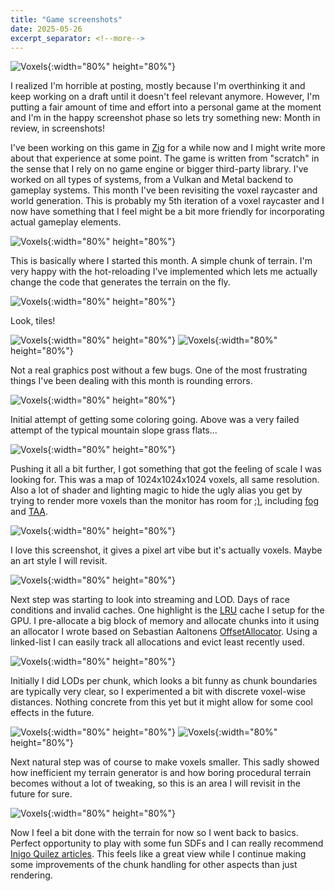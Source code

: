```yaml
---
title: "Game screenshots"
date: 2025-05-26
excerpt_separator: <!--more-->
---
```


![Voxels](/images/may25/Screenshot_2025-05-25.png){:width="80%" height="80%"}

I realized I'm horrible at posting, mostly because I'm overthinking it and keep working on a draft until it doesn't feel relevant anymore. However, I'm putting a fair amount of time and effort into a personal game at the moment and I'm in the happy screenshot phase so lets try something new: Month in review, in screenshots!

<!--more-->

I've been working on this game in [Zig](https://ziglang.org) for a while now and I might write more about that experience at some point. The game is written from "scratch" in the sense that I rely on no game engine or bigger third-party library. I've worked on all types of systems, from a Vulkan and Metal backend to gameplay systems. This month I've been revisiting the voxel raycaster and world generation. This is probably my 5th iteration of a voxel raycaster and I now have something that I feel might be a bit more friendly for incorporating actual gameplay elements.

![Voxels](/images/may25/Screenshot_2025-05-04.png){:width="80%" height="80%"}

This is basically where I started this month. A simple chunk of terrain. I'm very happy with the hot-reloading I've implemented which lets me actually change the code that generates the terrain on the fly.

![Voxels](/images/may25/Screenshot_2025-05-05.png){:width="80%" height="80%"}

Look, tiles!

![Voxels](/images/may25/Screenshot_2025-05-08.png){:width="80%" height="80%"}
![Voxels](/images/may25/Screenshot_2025-05-10.png){:width="80%" height="80%"}

Not a real graphics post without a few bugs. One of the most frustrating things I've been dealing with this month is rounding errors.

![Voxels](/images/may25/Screenshot_2025-05-11.png){:width="80%" height="80%"}

Initial attempt of getting some coloring going. Above was a very failed attempt of the typical mountain slope grass flats...

![Voxels](/images/may25/Screenshot_2025-05-12.png){:width="80%" height="80%"}

Pushing it all a bit further, I got something that got the feeling of scale I was looking for. This was a map of 1024x1024x1024 voxels, all same resolution. Also a lot of shader and lighting magic to hide the ugly alias you get by trying to render more voxels than the monitor has room for [:)](https://en.wikipedia.org/wiki/Nyquist%E2%80%93Shannon_sampling_theorem), including [fog](https://iquilezles.org/articles/fog/) and [TAA](https://www.elopezr.com/temporal-aa-and-the-quest-for-the-holy-trail/).

![Voxels](/images/may25/Screenshot_2025-05-13.png){:width="80%" height="80%"}

I love this screenshot, it gives a pixel art vibe but it's actually voxels. Maybe an art style I will revisit.

![Voxels](/images/may25/Screenshot_2025-05-16.png){:width="80%" height="80%"}

Next step was starting to look into streaming and LOD. Days of race conditions and invalid caches. One highlight is the [LRU](https://en.wikipedia.org/wiki/Cache_replacement_policies#Least_Recently_Used_(LRU)) cache I setup for the GPU. I pre-allocate a big block of memory and allocate chunks into it using an allocator I wrote based on Sebastian Aaltonens [OffsetAllocator](https://github.com/sebbbi/OffsetAllocator). Using a linked-list I can easily track all allocations and evict least recently used.

![Voxels](/images/may25/Screenshot_2025-05-23-2.png){:width="80%" height="80%"}

Initially I did LODs per chunk, which looks a bit funny as chunk boundaries are typically very clear, so I experimented a bit with discrete voxel-wise distances. Nothing concrete from this yet but it might allow for some cool effects in the future.

![Voxels](/images/may25/Screenshot_2025-05-23-3.png){:width="80%" height="80%"}
![Voxels](/images/may25/Screenshot_2025-05-23.png){:width="80%" height="80%"}

Next natural step was of course to make voxels smaller. This sadly showed how inefficient my terrain generator is and how boring procedural terrain becomes without a lot of tweaking, so this is an area I will revisit in the future for sure.

![Voxels](/images/may25/Screenshot_2025-05-26.png){:width="80%" height="80%"}

Now I feel a bit done with the terrain for now so I went back to basics. Perfect opportunity to play with some fun SDFs and I can really recommend [Inigo Quilez articles](https://iquilezles.org/articles/). This feels like a great view while I continue making some improvements of the chunk handling for other aspects than just rendering.


